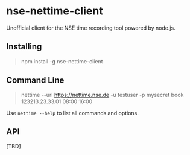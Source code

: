 # nse-nettime-client
Unofficial client for the NSE time recording tool powered by node.js.


## Installing
> npm install -g nse-nettime-client

## Command Line

> nettime --url https://nettime.nse.de -u testuser -p mysecret book 123213.23.33.01 08:00 16:00

Use `nettime --help` to list all commands and options.

## API
[TBD]